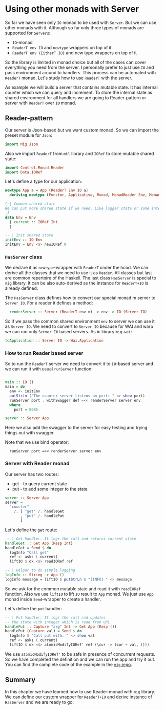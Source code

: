 # Using other monads with Server

So far we have seen only `IO` monad to be used with `Server`.
But we can use other monads with it. Although so far
only three types of monads are supported for `Servers`:

* `IO`-monad
* `ReaderT env IO` and `newtype` wrappers on top of it
* `ReaderT env (EitherT IO)` and new type wrappers on top of it

So the library is limited in monad choice but all of the cases
can cover everything you need from the server. 
I personally prefer to just use `IO` and pass environment around
to handlers. This process can be automated with `ReaderT` monad.
Let's study how to use `ReaderT` with the server.

As example we will build a server that contains mutable state.
It has internal counter which we can query and increment.
To store the internal state as shared environment for all handlers
we are going to Reader-pattern or server with `ReaderT` over `IO` monad. 

## Reader-pattern

Our server is Json-based but we want custom monad. So we can import the preset module
for `Json`:

```haskell
import Mig.Json
```

Also we import `ReaderT` from `mtl` library and `IORef` to store mutable shared state:

```haskell
import Control.Monad.Reader
import Data.IORef
```

Let's define a type for our application:

```haskell
newtype App a = App (ReaderT Env IO a)
  deriving newtype (Functor, Applicative, Monad, MonadReader Env, MonadIO, HasServer)

{-| Common shared state
We can put more shared state if we need. Like logger state or some interfaces.
-}
data Env = Env
  { current :: IORef Int
  }

-- | Init shared state
initEnv :: IO Env
initEnv = Env <$> newIORef 0
```

### `HasServer` class

We declare it as `newtype`-wrapper with `ReaderT` under the hood.
We can derive all the classes that we need to use it as `Reader`.
All classes but last are common repertoire of the Haskell. 
The last class `HasServer` is special to `mig` library.
It can be also auto-derived as the instance for `ReaderT+IO` is already defined.

The `HasServer` class defines how to convert our special monad m server
to `Server IO`. For a reader it defines a method:

```haskell
  renderServer :: Server (ReaderT env m) -> env -> IO (Server IO)
```

So if we pass the common shared environment `env` to server
we can use it as `Server IO`. We need to convert to `Server IO`
because for WAI and warp we can run only `Server IO` based servers.
As in library `mig-wai`:

```haskell
toApplication :: Server IO -> Wai.Application
```

### How to run Reader based server

So to run the `ReaderT` server we need to convert it to `IO`-based server
and we can run it with usual `runServer` function:


```haskell

main :: IO ()
main = do
  env <- initEnv 
  putStrLn ("The counter server listens on port: " <> show port)
  runServer port . withSwagger def =<< renderServer server env
  where
    port = 8085

server :: Server App
```

Here we also add the swagger to the server for easy testing
and trying things out with swagger.

Note that we use bind operator:

```
  runServer port =<< renderServer server env
```

### Server with Reader monad

Our server has two routes:

* get - to query current state
* put - to add some integer to the state

```haskell
server :: Server App
server =
  "counter"
    /. [ "get" /. handleGet
       , "put" /. handlePut
       ]
```
Let's define the `get` route:

```haskell
-- | Get handler. It logs the call and returns current state
handleGet :: Get App (Resp Int)
handleGet = Send $ do
  logInfo "Call get"
  ref <- asks (.current)
  liftIO $ ok <$> readIORef ref

-- | Helper to do simple logging
logInfo :: String -> App ()
logInfo message = liftIO $ putStrLn $ "[INFO] " <> message
```

So we ask for the common mutable state and read it with `readIORef` function.
Also we use `liftIO` to lift `IO` result to `App` monad.
We just use `App` monad inside `Send`-wrapper to create a handler.

Let's define the `put` handler:

```haskell
-- | Put handler. It logs the call and updates 
-- the state with integer which is read from URL
handlePut :: Capture "arg" Int -> Get App (Resp ())
handlePut (Capture val) = Send $ do
  logInfo $ "Call put with: " <> show val
  ref <- asks (.current)
  liftIO $ ok <$> atomicModifyIORef' ref (\cur -> (cur + val, ()))
```

We use `atomicModifyIORef'` to be safe in presence of concurrent requests.
So we have completed the definition and we can run the app and try it out.
You can find the complete code of the example in the [`mig` repo](https://github.com/anton-k/mig/blob/main/examples/mig-example-apps/Counter/Main.hs).


## Summary 

In this chapter we have learned how to use Reader-monad with `mig` library.
We can define our custom wrapper for `ReaderT+IO` and derive instance 
of `HasServer` and we are ready to go.


